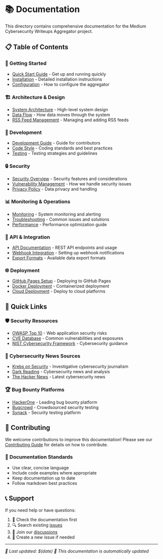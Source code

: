 # 📚 Documentation

This directory contains comprehensive documentation for the Medium Cybersecurity Writeups Aggregator project.

## 📋 Table of Contents

### 🚀 Getting Started
- [Quick Start Guide](getting-started.md) - Get up and running quickly
- [Installation](installation.md) - Detailed installation instructions
- [Configuration](configuration.md) - How to configure the aggregator

### 🏗️ Architecture & Design
- [System Architecture](architecture.md) - High-level system design
- [Data Flow](data-flow.md) - How data moves through the system
- [RSS Feed Management](rss-feeds.md) - Managing and adding RSS feeds

### 🔧 Development
- [Development Guide](development.md) - Guide for contributors
- [Code Style](code-style.md) - Coding standards and best practices
- [Testing](testing.md) - Testing strategies and guidelines

### 🔒 Security
- [Security Overview](security.md) - Security features and considerations
- [Vulnerability Management](vulnerability-management.md) - How we handle security issues
- [Privacy Policy](privacy.md) - Data privacy and handling

### 📊 Monitoring & Operations
- [Monitoring](monitoring.md) - System monitoring and alerting
- [Troubleshooting](troubleshooting.md) - Common issues and solutions
- [Performance](performance.md) - Performance optimization guide

### 📡 API & Integration
- [API Documentation](api.md) - REST API endpoints and usage
- [Webhook Integration](webhooks.md) - Setting up webhook notifications
- [Export Formats](export-formats.md) - Available data export formats

### 🌐 Deployment
- [GitHub Pages Setup](github-pages.md) - Deploying to GitHub Pages
- [Docker Deployment](docker.md) - Containerized deployment
- [Cloud Deployment](cloud-deployment.md) - Deploy to cloud platforms

## 🔗 Quick Links

### 🛡️ Security Resources
- [OWASP Top 10](https://owasp.org/Top10/) - Web application security risks
- [CVE Database](https://cve.mitre.org/) - Common vulnerabilities and exposures
- [NIST Cybersecurity Framework](https://www.nist.gov/cyberframework) - Cybersecurity guidance

### 📰 Cybersecurity News Sources
- [Krebs on Security](https://krebsonsecurity.com/) - Investigative cybersecurity journalism
- [Dark Reading](https://www.darkreading.com/) - Cybersecurity news and analysis
- [The Hacker News](https://thehackernews.com/) - Latest cybersecurity news

### 🏆 Bug Bounty Platforms
- [HackerOne](https://hackerone.com/) - Leading bug bounty platform
- [Bugcrowd](https://bugcrowd.com/) - Crowdsourced security testing
- [Synack](https://www.synack.com/) - Security testing platform

## 🤝 Contributing

We welcome contributions to improve this documentation! Please see our [Contributing Guide](../CONTRIBUTING.md) for details on how to contribute.

### 📝 Documentation Standards
- Use clear, concise language
- Include code examples where appropriate
- Keep documentation up to date
- Follow markdown best practices

## 📞 Support

If you need help or have questions:

1. 📖 Check the documentation first
2. 🔍 Search existing [issues](https://github.com/your-username/medium-writeups/issues)
3. 💬 Join our [discussions](https://github.com/your-username/medium-writeups/discussions)
4. 🐛 Create a new issue if needed

---

*📅 Last updated: $(date)*
*🔄 This documentation is automatically updated*